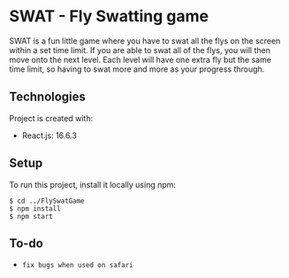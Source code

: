 # SWAT - Fly Swatting game
SWAT is a fun little game where you have to swat all the flys on the screen within a set time limit. If you are able to swat all of the flys, you will then move onto the next level. Each level will have one extra fly but the same time limit, so having to swat more and more as your progress through. 
	
## Technologies
Project is created with:
* React.js: 16.6.3
	
## Setup
To run this project, install it locally using npm:

```
$ cd ../FlySwatGame
$ npm install
$ npm start

```
## To-do
* `fix bugs when used on safari`

